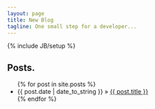 ```yaml
---
layout: page
title: New Blog
tagline: One small step for a developer...
---
```

{% include JB/setup %}


    
    
    


## Posts.

<ul class="posts">
  {% for post in site.posts %}
    <li><span>{{ post.date | date_to_string }}</span> &raquo; <a href="{{ BASE_PATH }}{{ post.url }}">{{ post.title }}</a></li>
  {% endfor %}
</ul>




